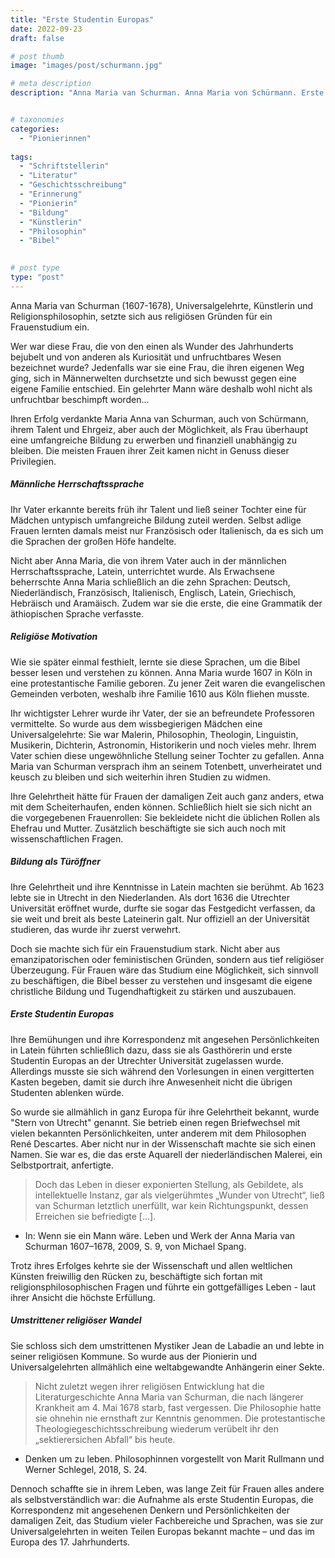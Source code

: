 ```yaml
---
title: "Erste Studentin Europas"
date: 2022-09-23
draft: false

# post thumb
image: "images/post/schurmann.jpg"

# meta description
description: "Anna Maria van Schurman. Anna Maria von Schürmann. Erste Studentin Europas. Utrechter Universität. Universalgelehrte. Stern von Utrecht. Erstes Aquarell der niederländischen Malerei. Religionsphilosophin. Künstlerin. Privatgelehrte. Frauenstudium. Erste deutschsprachige Privatgelehrte. Äthiopische Grammatik."


# taxonomies
categories:
  - "Pionierinnen"
  
tags:
  - "Schriftstellerin"
  - "Literatur"
  - "Geschichtsschreibung"
  - "Erinnerung"
  - "Pionierin"
  - "Bildung"
  - "Künstlerin"
  - "Philosophin"
  - "Bibel"
  

# post type
type: "post"
---
```



Anna Maria van Schurman (1607-1678), Universalgelehrte, Künstlerin und Religionsphilosophin, setzte sich aus religiösen Gründen für ein Frauenstudium ein.

Wer war diese Frau, die von den einen als Wunder des Jahrhunderts bejubelt und von anderen als Kuriosität und unfruchtbares Wesen bezeichnet wurde? Jedenfalls war sie eine Frau, die ihren eigenen Weg ging, sich in Männerwelten durchsetzte und sich bewusst gegen eine eigene Familie entschied. Ein gelehrter Mann wäre deshalb wohl nicht als unfruchtbar beschimpft worden...

Ihren Erfolg verdankte Maria Anna van Schurman, auch von Schürmann, ihrem Talent und Ehrgeiz, aber auch der Möglichkeit, als Frau überhaupt eine umfangreiche Bildung zu erwerben und finanziell unabhängig zu bleiben. Die meisten Frauen ihrer Zeit kamen nicht in Genuss dieser Privilegien.

##### Männliche Herrschaftssprache

Ihr Vater erkannte bereits früh ihr Talent und ließ seiner Tochter eine für Mädchen untypisch umfangreiche Bildung zuteil werden. Selbst adlige Frauen lernten damals meist nur Französisch oder Italienisch, da es sich um die Sprachen der großen Höfe handelte.

Nicht aber Anna Maria, die von ihrem Vater auch in der männlichen Herrschaftssprache, Latein, unterrichtet wurde. Als Erwachsene beherrschte Anna Maria schließlich an die zehn Sprachen: Deutsch, Niederländisch, Französisch, Italienisch, Englisch, Latein, Griechisch, Hebräisch und Aramäisch. Zudem war sie die erste, die eine Grammatik der äthiopischen Sprache verfasste.

##### Religiöse Motivation

Wie sie später einmal festhielt, lernte sie diese Sprachen, um die Bibel besser lesen und verstehen zu können. Anna Maria wurde 1607 in Köln in eine protestantische Familie geboren. Zu jener Zeit waren die evangelischen Gemeinden verboten, weshalb ihre Familie 1610 aus Köln fliehen musste.

Ihr wichtigster Lehrer wurde ihr Vater, der sie an befreundete Professoren vermittelte. So wurde aus dem wissbegierigen Mädchen eine Universalgelehrte: Sie war Malerin, Philosophin, Theologin, Linguistin, Musikerin, Dichterin, Astronomin, Historikerin und noch vieles mehr. Ihrem Vater schien diese ungewöhnliche Stellung seiner Tochter zu gefallen. Anna Maria van Schurman versprach ihm an seinem Totenbett, unverheiratet und keusch zu bleiben und sich weiterhin ihren Studien zu widmen.

Ihre Gelehrtheit hätte für Frauen der damaligen Zeit auch ganz anders, etwa mit dem Scheiterhaufen, enden können. Schließlich hielt sie sich nicht an die vorgegebenen Frauenrollen: Sie bekleidete nicht die üblichen Rollen als Ehefrau und Mutter. Zusätzlich beschäftigte sie sich auch noch mit wissenschaftlichen Fragen. 


##### Bildung als Türöffner

Ihre Gelehrtheit und ihre Kenntnisse in Latein machten sie berühmt. Ab 1623 lebte sie in Utrecht in den Niederlanden. Als dort 1636 die Utrechter Universität eröffnet wurde, durfte sie sogar das Festgedicht verfassen, da sie weit und breit als beste Lateinerin galt. Nur offiziell an der Universität studieren, das wurde ihr zuerst verwehrt.

Doch sie machte sich für ein Frauenstudium stark. Nicht aber aus emanzipatorischen oder feministischen Gründen, sondern aus tief religiöser Überzeugung. Für Frauen wäre das Studium eine Möglichkeit, sich sinnvoll zu beschäftigen, die Bibel besser zu verstehen und insgesamt die eigene christliche Bildung und Tugendhaftigkeit zu stärken und auszubauen. 

##### Erste Studentin Europas

Ihre Bemühungen und ihre Korrespondenz mit angesehen Persönlichkeiten in Latein führten schließlich dazu, dass sie als Gasthörerin und erste Studentin Europas an der Utrechter Universität zugelassen wurde. Allerdings musste sie sich während den Vorlesungen in einen vergitterten Kasten begeben, damit sie durch ihre Anwesenheit nicht die übrigen Studenten ablenken würde.

So wurde sie allmählich in ganz Europa für ihre Gelehrtheit bekannt, wurde "Stern von Utrecht" genannt. Sie betrieb einen regen Briefwechsel mit vielen bekannten Persönlichkeiten, unter anderem mit dem Philosophen René Descartes. Aber nicht nur in der Wissenschaft machte sie sich einen Namen. Sie war es, die das erste Aquarell der niederländischen Malerei, ein Selbstportrait, anfertigte.

>Doch das Leben in dieser exponierten Stellung, als Gebildete, als intellektuelle Instanz, gar als vielgerühmtes „Wunder von Utrecht“, ließ van Schurman letztlich unerfüllt, war kein Richtungspunkt, dessen Erreichen sie befriedigte […].

- In: Wenn sie ein Mann wäre. Leben und Werk der Anna Maria van Schurman 1607–1678, 2009, S. 9, von Michael Spang.

Trotz ihres Erfolges kehrte sie der Wissenschaft und allen weltlichen Künsten freiwillig den Rücken zu, beschäftigte sich fortan mit religionsphilosophischen Fragen und führte ein gottgefälliges Leben - laut ihrer Ansicht die höchste Erfüllung.

##### Umstrittener religiöser Wandel

Sie schloss sich dem umstrittenen Mystiker Jean de Labadie an und lebte in seiner religiösen Kommune. So wurde aus der Pionierin und Universalgelehrten allmählich eine weltabgewandte Anhängerin einer Sekte.

>Nicht zuletzt wegen ihrer religiösen Entwicklung hat die Literaturgeschichte Anna Maria van Schurman, die nach längerer Krankheit am 4. Mai 1678 starb, fast vergessen. Die Philosophie hatte sie ohnehin nie ernsthaft zur Kenntnis genommen. Die protestantische Theologiegeschichtsschreibung wiederum verübelt ihr den „sektierersichen Abfall“ bis heute.

- Denken um zu leben. Philosophinnen vorgestellt von Marit Rullmann und Werner Schlegel, 2018, S. 24.

Dennoch schaffte sie in ihrem Leben, was lange Zeit für Frauen alles andere als selbstverständlich war: die Aufnahme als erste Studentin Europas, die Korrespondenz mit angesehenen Denkern und Persönlichkeiten der damaligen Zeit, das Studium vieler Fachbereiche und Sprachen, was sie zur Universalgelehrten in weiten Teilen Europas bekannt machte – und das im Europa des 17. Jahrhunderts.


